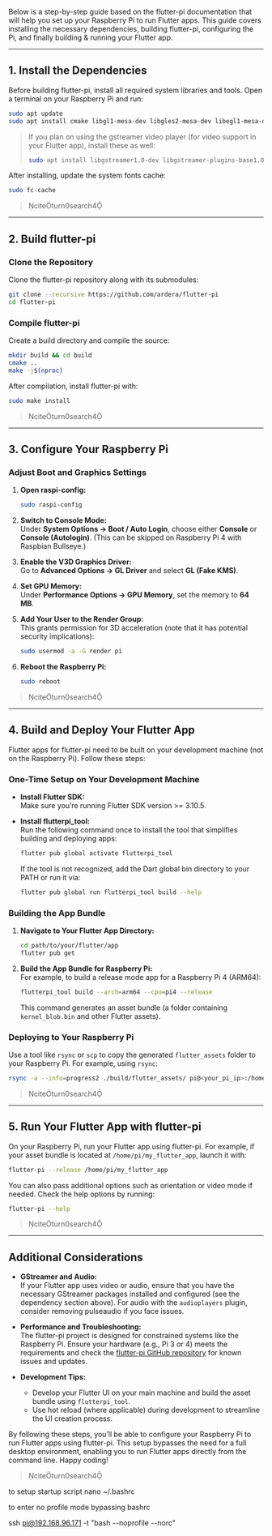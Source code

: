 Below is a step-by-step guide based on the flutter-pi documentation that will help you set up your Raspberry Pi to run Flutter apps. This guide covers installing the necessary dependencies, building flutter-pi, configuring the Pi, and finally building & running your Flutter app.

---

## 1. Install the Dependencies

Before building flutter-pi, install all required system libraries and tools. Open a terminal on your Raspberry Pi and run:

```bash
sudo apt update
sudo apt install cmake libgl1-mesa-dev libgles2-mesa-dev libegl1-mesa-dev libdrm-dev libgbm-dev ttf-mscorefonts-installer fontconfig libsystemd-dev libinput-dev libudev-dev libxkbcommon-dev
```

> If you plan on using the gstreamer video player (for video support in your Flutter app), install these as well:
>
> ```bash
> sudo apt install libgstreamer1.0-dev libgstreamer-plugins-base1.0-dev libgstreamer-plugins-bad1.0-dev gstreamer1.0-plugins-base gstreamer1.0-plugins-good gstreamer1.0-plugins-ugly gstreamer1.0-plugins-bad gstreamer1.0-libav gstreamer1.0-alsa
> ```

After installing, update the system fonts cache:

```bash
sudo fc-cache
```

> citeturn0search4

---

## 2. Build flutter-pi

### Clone the Repository

Clone the flutter-pi repository along with its submodules:

```bash
git clone --recursive https://github.com/ardera/flutter-pi
cd flutter-pi
```

### Compile flutter-pi

Create a build directory and compile the source:

```bash
mkdir build && cd build
cmake ..
make -j$(nproc)
```

After compilation, install flutter-pi with:

```bash
sudo make install
```

> citeturn0search4

---

## 3. Configure Your Raspberry Pi

### Adjust Boot and Graphics Settings

1. **Open raspi-config:**

   ```bash
   sudo raspi-config
   ```

2. **Switch to Console Mode:**  
   Under **System Options → Boot / Auto Login**, choose either **Console** or **Console (Autologin)**. (This can be skipped on Raspberry Pi 4 with Raspbian Bullseye.)

3. **Enable the V3D Graphics Driver:**  
   Go to **Advanced Options → GL Driver** and select **GL (Fake KMS)**.

4. **Set GPU Memory:**  
   Under **Performance Options → GPU Memory**, set the memory to **64 MB**.

5. **Add Your User to the Render Group:**  
   This grants permission for 3D acceleration (note that it has potential security implications):
   
   ```bash
   sudo usermod -a -G render pi
   ```

6. **Reboot the Raspberry Pi:**

   ```bash
   sudo reboot
   ```

> citeturn0search4

---

## 4. Build and Deploy Your Flutter App

Flutter apps for flutter-pi need to be built on your development machine (not on the Raspberry Pi). Follow these steps:

### One-Time Setup on Your Development Machine

- **Install Flutter SDK:**  
  Make sure you’re running Flutter SDK version >= 3.10.5.
  
- **Install flutterpi_tool:**  
  Run the following command once to install the tool that simplifies building and deploying apps:
  
  ```bash
  flutter pub global activate flutterpi_tool
  ```

  If the tool is not recognized, add the Dart global bin directory to your PATH or run it via:
  
  ```bash
  flutter pub global run flutterpi_tool build --help
  ```

### Building the App Bundle

1. **Navigate to Your Flutter App Directory:**

   ```bash
   cd path/to/your/flutter/app
   flutter pub get
   ```

2. **Build the App Bundle for Raspberry Pi:**  
   For example, to build a release mode app for a Raspberry Pi 4 (ARM64):

   ```bash
   flutterpi_tool build --arch=arm64 --cpu=pi4 --release
   ```

   This command generates an asset bundle (a folder containing `kernel_blob.bin` and other Flutter assets).

### Deploying to Your Raspberry Pi

Use a tool like `rsync` or `scp` to copy the generated `flutter_assets` folder to your Raspberry Pi. For example, using `rsync`:

```bash
rsync -a --info=progress2 ./build/flutter_assets/ pi@<your_pi_ip>:/home/pi/my_flutter_app
```

> citeturn0search4

---

## 5. Run Your Flutter App with flutter-pi

On your Raspberry Pi, run your Flutter app using flutter-pi. For example, if your asset bundle is located at `/home/pi/my_flutter_app`, launch it with:

```bash
flutter-pi --release /home/pi/my_flutter_app
```

You can also pass additional options such as orientation or video mode if needed. Check the help options by running:

```bash
flutter-pi --help
```

> citeturn0search4

---

## Additional Considerations

- **GStreamer and Audio:**  
  If your Flutter app uses video or audio, ensure that you have the necessary GStreamer packages installed and configured (see the dependency section above). For audio with the `audioplayers` plugin, consider removing pulseaudio if you face issues.

- **Performance and Troubleshooting:**  
  The flutter-pi project is designed for constrained systems like the Raspberry Pi. Ensure your hardware (e.g., Pi 3 or 4) meets the requirements and check the [flutter-pi GitHub repository](https://github.com/ardera/flutter-pi) for known issues and updates.

- **Development Tips:**  
  - Develop your Flutter UI on your main machine and build the asset bundle using `flutterpi_tool`.
  - Use hot reload (where applicable) during development to streamline the UI creation process.

By following these steps, you’ll be able to configure your Raspberry Pi to run Flutter apps using flutter-pi. This setup bypasses the need for a full desktop environment, enabling you to run Flutter apps directly from the command line. Happy coding!

> citeturn0search4
>
> 
to setup startup script
nano ~/.bashrc 


to enter no profile mode bypassing bashrc

ssh pi@192.168.96.171 -t "bash --noprofile --norc"